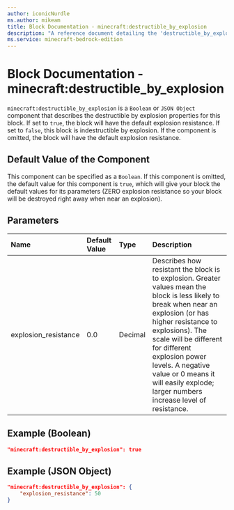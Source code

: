 ```yaml
---
author: iconicNurdle
ms.author: mikeam
title: Block Documentation - minecraft:destructible_by_explosion
description: "A reference document detailing the 'destructible_by_explosion' block component"
ms.service: minecraft-bedrock-edition
---
```


# Block Documentation - minecraft:destructible_by_explosion

`minecraft:destructible_by_explosion` is a `Boolean` or `JSON Object` component that describes the destructible by explosion properties for this block. If set to `true`, the block will have the default explosion resistance. If set to `false`, this block is indestructible by explosion. If the component is omitted, the block will have the default explosion resistance.

## Default Value of the Component

This component can be specified as a `Boolean`. If this component is omitted, the default value for this component is `true`, which will give your block the default values for its parameters (ZERO explosion resistance so your block will be destroyed right away when near an explosion).

## Parameters

|Name |Default Value |Type |Description|
|:----|:----|:----|:----|
|explosion_resistance|0.0| Decimal|Describes how resistant the block is to explosion. Greater values mean the block is less likely to break when near an explosion (or has higher resistance to explosions). The scale will be different for different explosion power levels. A negative value or 0 means it will easily explode; larger numbers increase level of resistance.|

## Example (Boolean)

```json
"minecraft:destructible_by_explosion": true
```

## Example (JSON Object)

```json
"minecraft:destructible_by_explosion": {
    "explosion_resistance": 50
}
```

